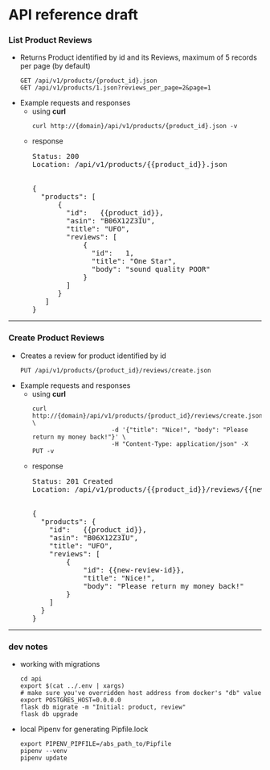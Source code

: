 <h1>API reference draft</h1>
<h3>List Product Reviews</h3>
<ul>
    <li>Returns Product identified by id and its Reviews, maximum of 5 records per page (by default)
    <pre><code>GET /api/v1/products/{product_id}.json
GET /api/v1/products/1.json?reviews_per_page=2&page=1</code></pre>
    </li>
    <li>Example requests and responses
    <ul>
        <li>using <b>curl</b>
            <pre><code>curl http://{domain}/api/v1/products/{product_id}.json -v</code></pre>
        </li>
        <li>response

<pre>Status: 200
Location: /api/v1/products/{{product_id}}.json


{
  "products": [
      {
        "id":   {{product_id}},
        "asin": "B06X12Z3IU",
        "title": "UFO",
        "reviews": [
            {
              "id":   1,
              "title": "One Star",
              "body": "sound quality POOR"
            }
        ]
      }
   ]
}</pre>
</li></ul></li></ul>
<hr />

<h3>Create Product Reviews</h3>
<ul>
    <li>Creates a review for product identified by id
    <pre><code>PUT /api/v1/products/{product_id}/reviews/create.json</code></pre></li>
    <li>Example requests and responses
            <ul>
                <li>using <b>curl</b>
                    <pre><code>curl http://{domain}/api/v1/products/{product_id}/reviews/create.json \
                      -d '{"title": "Nice!", "body": "Please return my money back!"}' \
                      -H "Content-Type: application/json" -X PUT -v</code></pre>
                </li>
                <li>response

<pre>Status: 201 Created
Location: /api/v1/products/{{product_id}}/reviews/{{new-review-id}}.json


{
  "products": {
    "id":   {{product_id}},
    "asin": "B06X12Z3IU",
    "title": "UFO",
    "reviews": [
        {
            "id": {{new-review-id}},
            "title": "Nice!",
            "body": "Please return my money back!"
        }
    ]
  }
}</pre>
</li></ul></li></ul>
<hr />

<h3>dev notes</h3>
<ul><li>working with migrations<pre><code>cd api
export $(cat ../.env | xargs)
# make sure you've overridden host address from docker's "db" value
export POSTGRES_HOST=0.0.0.0
flask db migrate -m "Initial: product, review"
flask db upgrade</code></pre></li>
<li>local Pipenv for generating Pipfile.lock
<pre><code>export PIPENV_PIPFILE=/abs_path_to/Pipfile
pipenv --venv
pipenv update</code></pre></li>
</ul>